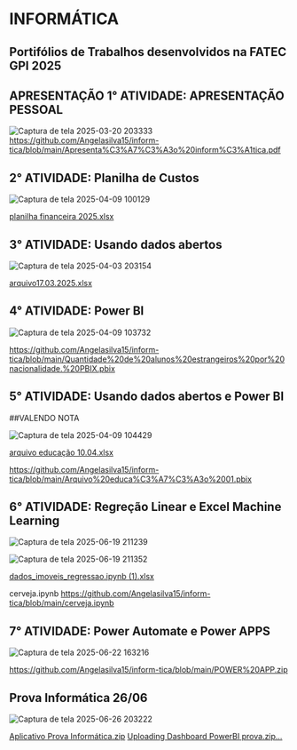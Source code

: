 # INFORMÁTICA

## Portifólios de Trabalhos desenvolvidos na FATEC GPI 2025 

## APRESENTAÇÃO 1° ATIVIDADE: APRESENTAÇÃO PESSOAL
![Captura de tela 2025-03-20 203333](https://github.com/user-attachments/assets/e7fc6af1-d58a-4980-a187-223293cf8d70)
https://github.com/Angelasilva15/inform-tica/blob/main/Apresenta%C3%A7%C3%A3o%20inform%C3%A1tica.pdf

## 2° ATIVIDADE: Planilha de Custos
![Captura de tela 2025-04-09 100129](https://github.com/user-attachments/assets/82e32b3a-469b-47d5-8ff3-9b26ecc5e71d)

[planilha financeira  2025.xlsx](https://github.com/user-attachments/files/19667352/planilha.financeira.2025.xlsx)


## 3° ATIVIDADE: Usando dados abertos
![Captura de tela 2025-04-03 203154](https://github.com/user-attachments/assets/6d4eb0f2-12e4-49a6-9f09-34bcb8e91777)

[arquivo17.03.2025.xlsx](https://github.com/user-attachments/files/19596036/arquivo17.03.2025.xlsx)


## 4° ATIVIDADE: Power BI

![Captura de tela 2025-04-09 103732](https://github.com/user-attachments/assets/c2489f1c-dde3-42cb-b860-4530432a319b)

https://github.com/Angelasilva15/inform-tica/blob/main/Quantidade%20de%20alunos%20estrangeiros%20por%20nacionalidade.%20PBIX.pbix



## 5° ATIVIDADE: Usando dados abertos e Power BI
##VALENDO NOTA

![Captura de tela 2025-04-09 104429](https://github.com/user-attachments/assets/82fcaf38-0bbe-47f8-b0e3-4d85057f5f92)

[arquivo educação  10.04.xlsx](https://github.com/user-attachments/files/19659410/arquivo.educacao.10.04.xlsx)

https://github.com/Angelasilva15/inform-tica/blob/main/Arquivo%20educa%C3%A7%C3%A3o%2001.pbix 

## 6° ATIVIDADE: Regreção Linear e Excel Machine Learning

![Captura de tela 2025-06-19 211239](https://github.com/user-attachments/assets/ac194e63-190a-441e-885c-f7611f0de4f7)

![Captura de tela 2025-06-19 211352](https://github.com/user-attachments/assets/75830dd2-1843-4e42-a7df-49c0284d4d84)

[dados_imoveis_regressao.ipynb (1).xlsx](https://github.com/user-attachments/files/20827145/dados_imoveis_regressao.ipynb.1.xlsx)

cerveja.ipynb
https://github.com/Angelasilva15/inform-tica/blob/main/cerveja.ipynb


## 7° ATIVIDADE: Power Automate e Power APPS

![Captura de tela 2025-06-22 163216](https://github.com/user-attachments/assets/947511b8-2664-4d43-8eec-d1942538a50a)

https://github.com/Angelasilva15/inform-tica/blob/main/POWER%20APP.zip


## Prova Informática 26/06
![Captura de tela 2025-06-26 203222](https://github.com/user-attachments/assets/0f0329e7-8515-481e-90cd-d74690376a6c)

[Aplicativo Prova Informática.zip](https://github.com/user-attachments/files/20935191/Aplicativo.Prova.Informatica.zip)
[Uploading Dashboard PowerBI prova.zip…]()









